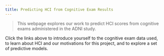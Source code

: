 ```yaml
---
title: Predicting HCI from Cognitive Exam Results
---
```




> This webpage explores our work to predict HCI scores from cognitive exams administered in the ADNI study.



Click the links above to introduce yourself to the cognitive exam data used, to learn about HCI and our motivations for this project, and to explore a set of predictive models.
